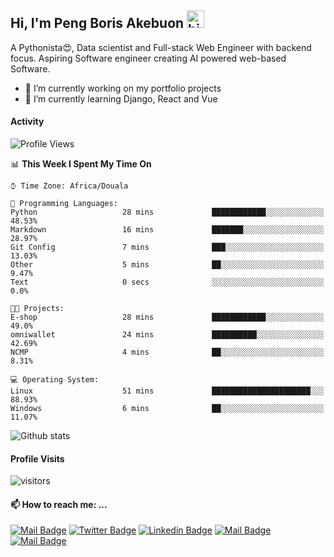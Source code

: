  ## Hi, I'm Peng Boris Akebuon <img src="https://user-images.githubusercontent.com/1303154/88677602-1635ba80-d120-11ea-84d8-d263ba5fc3c0.gif" width="28px" alt="hi">

 A Pythonista😍, Data scientist and Full-stack Web Engineer with backend focus. Aspiring Software engineer creating AI powered web-based Software.
- 🔭 I’m currently working on my portfolio projects
- 🌱 I’m currently learning Django, React and Vue

#### Activity
<!--START_SECTION:waka-->
![Profile Views](http://img.shields.io/badge/Profile%20Views-31-blue)

📊 **This Week I Spent My Time On** 

```text
⌚︎ Time Zone: Africa/Douala

💬 Programming Languages: 
Python                   28 mins             ████████████░░░░░░░░░░░░░   48.53% 
Markdown                 16 mins             ███████░░░░░░░░░░░░░░░░░░   28.97% 
Git Config               7 mins              ███░░░░░░░░░░░░░░░░░░░░░░   13.03% 
Other                    5 mins              ██░░░░░░░░░░░░░░░░░░░░░░░   9.47% 
Text                     0 secs              ░░░░░░░░░░░░░░░░░░░░░░░░░   0.0%

🐱‍💻 Projects: 
E-shop                   28 mins             ████████████░░░░░░░░░░░░░   49.0% 
omniwallet               24 mins             ██████████░░░░░░░░░░░░░░░   42.69% 
NCMP                     4 mins              ██░░░░░░░░░░░░░░░░░░░░░░░   8.31%

💻 Operating System: 
Linux                    51 mins             ██████████████████████░░░   88.93% 
Windows                  6 mins              ██░░░░░░░░░░░░░░░░░░░░░░░   11.07%

```


<!--END_SECTION:waka-->


![Github stats](https://github-readme-stats.vercel.app/api?username=itzomen&theme=vue&show_icons=true&count_private=true)
 
 #### Profile Visits 

![visitors](https://visitor-badge.glitch.me/badge?page_id=itzomen)

#### 📫 How to reach me: ...

[![Mail Badge](https://img.shields.io/badge/-itzomen-c0392b?style=flat&labelColor=c0392b&logo=gmail&logoColor=white)](mailto:peng.akebuon2468@gmail.com)
[![Twitter Badge](https://img.shields.io/badge/-@itz_an_omen-1ca0f1?style=flat&labelColor=1ca0f1&logo=twitter&logoColor=white&link=https://twitter.com/itz_an_omen)](https://twitter.com/itz_an_omen/) [![Linkedin Badge](https://img.shields.io/badge/-Peng_Boris_Akebuon-0e76a8?style=flat&labelColor=0e76a8&logo=linkedin&logoColor=white)](https://www.linkedin.com/in/peng-boris-akebuon-0b8ba0195/)
 [![Mail Badge](https://img.shields.io/badge/-Academy_Omen-e74c3c?style=flat&labelColor=e74c3c&logo=youtube&logoColor=white)](https://https://www.youtube.com/channel/UCknaAfNfqKQDQFnqP2zMA6A?view_as=subscriber)  [![Mail Badge](https://img.shields.io/badge/-@itz_an_omen-405DE6?style=flat&labelColor=5851DB&logo=instagram&logoColor=white)](https://instagram.com/itz_an_omen)
